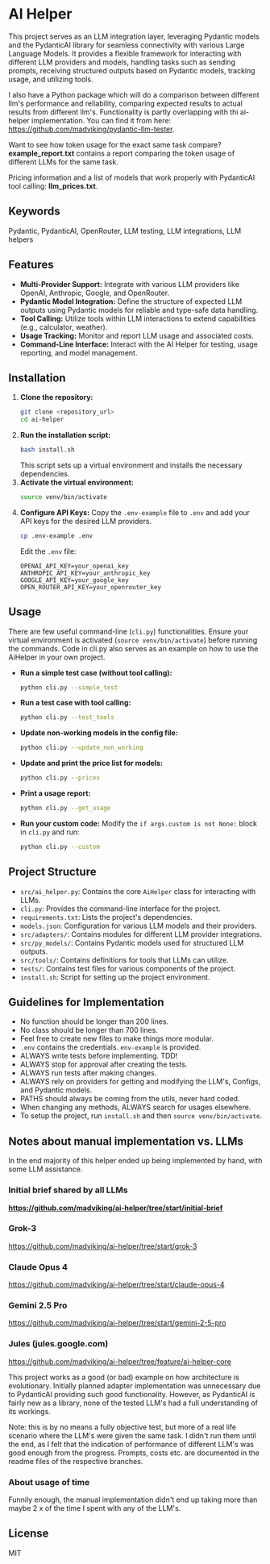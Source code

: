 # AI Helper

This project serves as an LLM integration layer, leveraging Pydantic models and the PydanticAI library for seamless connectivity with various Large Language Models. It provides a flexible framework for interacting with different LLM providers and models, handling tasks such as sending prompts, receiving structured outputs based on Pydantic models, tracking usage, and utilizing tools.

I also have a Python package which will do a comparison between different llm's performance and reliability, comparing expected results to actual results from different llm's. Functionality is partly overlapping with thi ai-helper implementation. You can find it from here:  https://github.com/madviking/pydantic-llm-tester. 

Want to see how token usage for the exact same task compare? **example_report.txt** contains a report comparing the token usage of different LLMs for the same task.

Pricing information and a list of models that work properly with PydanticAI tool calling: **llm_prices.txt**.

## Keywords
Pydantic, PydanticAI, OpenRouter, LLM testing, LLM integrations, LLM helpers

## Features

- **Multi-Provider Support:** Integrate with various LLM providers like OpenAI, Anthropic, Google, and OpenRouter.
- **Pydantic Model Integration:** Define the structure of expected LLM outputs using Pydantic models for reliable and type-safe data handling.
- **Tool Calling:** Utilize tools within LLM interactions to extend capabilities (e.g., calculator, weather).
- **Usage Tracking:** Monitor and report LLM usage and associated costs.
- **Command-Line Interface:** Interact with the AI Helper for testing, usage reporting, and model management.

## Installation

1.  **Clone the repository:**
    ```bash
    git clone <repository_url>
    cd ai-helper
    ```
2.  **Run the installation script:**
    ```bash
    bash install.sh
    ```
    This script sets up a virtual environment and installs the necessary dependencies.
3.  **Activate the virtual environment:**
    ```bash
    source venv/bin/activate
    ```
4.  **Configure API Keys:**
    Copy the `.env-example` file to `.env` and add your API keys for the desired LLM providers.
    ```bash
    cp .env-example .env
    ```
    Edit the `.env` file:
    ```
    OPENAI_API_KEY=your_openai_key
    ANTHROPIC_API_KEY=your_anthropic_key
    GOOGLE_API_KEY=your_google_key
    OPEN_ROUTER_API_KEY=your_openrouter_key
    ```

## Usage

There are few useful command-line (`cli.py`) functionalities. Ensure your virtual environment is activated (`source venv/bin/activate`) before running the commands. Code in cli.py also serves as an example on how to use the AiHelper in your own project.

-   **Run a simple test case (without tool calling):**
    ```bash
    python cli.py --simple_test
    ```
-   **Run a test case with tool calling:**
    ```bash
    python cli.py --test_tools
    ```
-   **Update non-working models in the config file:**
    ```bash
    python cli.py --update_non_working
    ```
-   **Update and print the price list for models:**
    ```bash
    python cli.py --prices
    ```
-   **Print a usage report:**
    ```bash
    python cli.py --get_usage
    ```
-   **Run your custom code:**
    Modify the `if args.custom is not None:` block in `cli.py` and run:
    ```bash
    python cli.py --custom
    ```

## Project Structure

-   `src/ai_helper.py`: Contains the core `AiHelper` class for interacting with LLMs.
-   `cli.py`: Provides the command-line interface for the project.
-   `requirements.txt`: Lists the project's dependencies.
-   `models.json`: Configuration for various LLM models and their providers.
-   `src/adapters/`: Contains modules for different LLM provider integrations.
-   `src/py_models/`: Contains Pydantic models used for structured LLM outputs.
-   `src/tools/`: Contains definitions for tools that LLMs can utilize.
-   `tests/`: Contains test files for various components of the project.
-   `install.sh`: Script for setting up the project environment.

## Guidelines for Implementation

-   No function should be longer than 200 lines.
-   No class should be longer than 700 lines.
-   Feel free to create new files to make things more modular.
-   `.env` contains the credentials. `env-example` is provided.
-   ALWAYS write tests before implementing. TDD!
-   ALWAYS stop for approval after creating the tests.
-   ALWAYS run tests after making changes.
-   ALWAYS rely on providers for getting and modifying the LLM's, Configs, and Pydantic models.
-   PATHS should always be coming from the utils, never hard coded.
-   When changing any methods, ALWAYS search for usages elsewhere.
-   To setup the project, run `install.sh` and then `source venv/bin/activate`.

## Notes about manual implementation vs. LLMs

In the end majority of this helper ended up being implemented by hand, with some LLM assistance.

### Initial brief shared by all LLMs

**https://github.com/madviking/ai-helper/tree/start/initial-brief**

### Grok-3

https://github.com/madviking/ai-helper/tree/start/grok-3

### Claude Opus 4

https://github.com/madviking/ai-helper/tree/start/claude-opus-4

### Gemini 2.5 Pro

https://github.com/madviking/ai-helper/tree/start/gemini-2-5-pro

### Jules (jules.google.com)

https://github.com/madviking/ai-helper/tree/feature/ai-helper-core

This project works as a good (or bad) example on how architecture is evolutionary. Initially planned adapter implementation was unnecessary due to PydanticAI providing such good functionality. However, as PydanticAI is fairly new as a library, none of the tested LLM's had a full understanding of its workings.

Note: this is by no means a fully objective test, but more of a real life scenario where the LLM's were given the same task. I didn't run them until the end, as I felt that the indication of performance of different LLM's was good enough from the progress. Prompts, costs etc. are documented in the readme files of the respective branches.

### About usage of time

Funnily enough, the manual implementation didn't end up taking more than maybe 2 x of the time I spent with any of the LLM's.

## License

MIT
